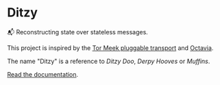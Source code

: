 # Ditzy
📬 Reconstructing state over stateless messages.

This project is inspired by the [Tor Meek pluggable transport](https://gitweb.torproject.org/pluggable-transports/meek.git/) and [Octavia](https://github.com/ltgcgo/octavia/).

The name "Ditzy" is a reference to _Ditzy Doo_, _Derpy Hooves_ or _Muffins_.

[Read the documentation](docs/README.md).